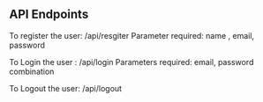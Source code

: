 ## API Endpoints
To register the user:  /api/resgiter
Parameter required: name , email, password

To Login the user : /api/login
Parameters required: email, password combination

To Logout the user: /api/logout
